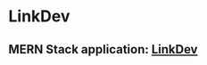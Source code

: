 # LinkDev

## MERN Stack application: [LinkDev](https://young-tundra-98958.herokuapp.com/dashboard)
